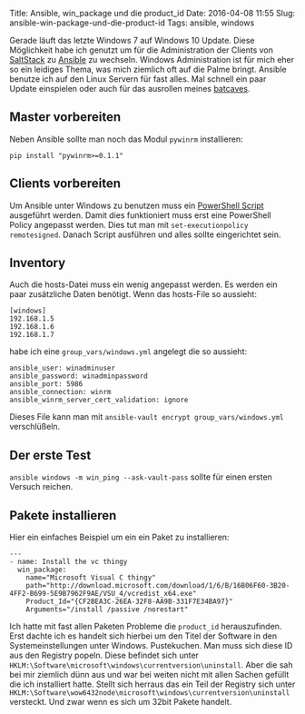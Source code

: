 Title: Ansible, win_package und die product_id
Date: 2016-04-08 11:55
Slug: ansible-win-package-und-die-product-id
Tags: ansible, windows

Gerade läuft das letzte Windows 7 auf Windows 10 Update. Diese Möglichkeit habe ich genutzt um für die Administration der Clients von [SaltStack](http://saltstack.com) zu [Ansible](http://ansible.com) zu wechseln. Windows Administration ist für mich eher so ein leidiges Thema, was mich ziemlich oft auf die Palme bringt. Ansible benutze ich auf den Linux Servern für fast alles. Mal schnell ein paar Update einspielen oder auch für das ausrollen meines [batcaves](https://github.com/xsteadfastx/batcave).

## Master vorbereiten

Neben Ansible sollte man noch das Modul `pywinrm` installieren:

`pip install "pywinrm>=0.1.1"`

## Clients vorbereiten

Um Ansible unter Windows zu benutzen muss ein [PowerShell Script](https://github.com/ansible/ansible/blob/devel/examples/scripts/ConfigureRemotingForAnsible.ps1) ausgeführt werden. Damit dies funktioniert muss erst eine PowerShell Policy angepasst werden. Dies tut man mit `set-executionpolicy remotesigned`. Danach Script ausführen und alles sollte eingerichtet sein.

## Inventory

Auch die hosts-Datei muss ein wenig angepasst werden. Es werden ein paar zusätzliche Daten benötigt. Wenn das hosts-File so aussieht:

```
[windows]
192.168.1.5
192.168.1.6
192.168.1.7
```

habe ich eine `group_vars/windows.yml` angelegt die so aussieht:

```
ansible_user: winadminuser
ansible_password: winadminpassword
ansible_port: 5986
ansible_connection: winrm
ansible_winrm_server_cert_validation: ignore
```

Dieses File kann man mit `ansible-vault encrypt group_vars/windows.yml` verschlüßeln.

## Der erste Test

`ansible windows -m win_ping --ask-vault-pass` sollte für einen ersten Versuch reichen.

## Pakete installieren

Hier ein einfaches Beispiel um ein ein Paket zu installieren:

```
---
- name: Install the vc thingy
  win_package:
    name="Microsoft Visual C thingy"
    path="http://download.microsoft.com/download/1/6/B/16B06F60-3B20-4FF2-B699-5E9B7962F9AE/VSU_4/vcredist_x64.exe"
    Product_Id="{CF2BEA3C-26EA-32F8-AA9B-331F7E34BA97}"
    Arguments="/install /passive /norestart"
```

Ich hatte mit fast allen Paketen Probleme die `product_id` herauszufinden. Erst dachte ich es handelt sich hierbei um den Titel der Software in den Systemeinstellungen unter Windows. Pustekuchen. Man muss sich diese ID aus den Registry popeln. Diese befindet sich unter `HKLM:\Software\microsoft\windows\currentversion\uninstall`. Aber die sah bei mir ziemlich dünn aus und war bei weiten nicht mit allen Sachen gefüllt die ich installiert hatte. Stellt sich herraus das ein Teil der Registry sich unter `HKLM:\Software\wow6432node\microsoft\windows\currentversion\uninstall` versteckt. Und zwar wenn es sich um 32bit Pakete handelt.

